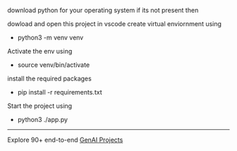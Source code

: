 download python for your operating system if its not present then

dowload and open this project in vscode create virtual enviornment using 
- python3 -m venv venv

Activate the env using
- source venv/bin/activate

install the required packages
- pip install -r requirements.txt

Start the project using
- python3 ./app.py

---

Explore 90+ end-to-end [GenAI Projects](https://www.projectpro.io/accelerator-program/generative-ai-program?utm_source=pawan&utm_medium=udemy)
